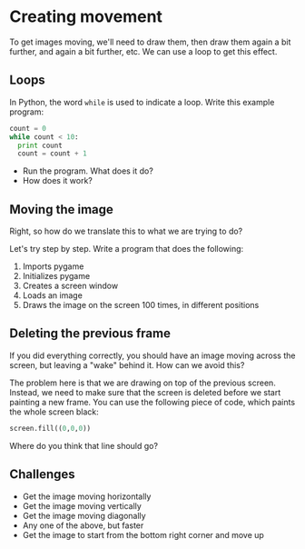 # Creating movement

To get images moving, we'll need to draw them, then draw them again a bit further, and again a bit further, etc. We can use a loop to get this effect.

## Loops

In Python, the word `while` is used to indicate a loop. Write this example program:

```python
count = 0
while count < 10:
  print count
  count = count + 1
```

* Run the program. What does it do?
* How does it work?

## Moving the image

Right, so how do we translate this to what we are trying to do?

Let's try step by step. Write a program that does the following:

1. Imports pygame
2. Initializes pygame
3. Creates a screen window
4. Loads an image
5. Draws the image on the screen 100 times, in different positions

## Deleting the previous frame

If you did everything correctly, you should have an image moving across the screen, but leaving a "wake" behind it. How can we avoid this?

The problem here is that we are drawing on top of the previous screen. Instead, we need to make sure that the screen is deleted before we start painting a new frame. You can use the following piece of code, which paints the whole screen black:

```python
screen.fill((0,0,0))
```

Where do you think that line should go?

## Challenges

* Get the image moving horizontally
* Get the image moving vertically
* Get the image moving diagonally
* Any one of the above, but faster
* Get the image to start from the bottom right corner and move up